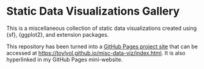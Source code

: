 # Static Data Visualizations Gallery

This is a miscellaneous collection of static data visualizations created using {sf}, {ggplot2}, and extension packages.

This repository has been turned into a [GitHub Pages project site](https://happycoding.io/tutorials/html/github-pages) that can be accessed at <https://toylyol.github.io/misc-data-viz/index.html>. It is also hyperlinked in my GitHub Pages mini-website.

